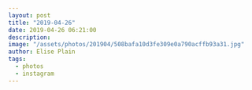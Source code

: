 ```yaml
---
layout: post
title: "2019-04-26"
date: 2019-04-26 06:21:00
description: 
image: "/assets/photos/201904/508bafa10d3fe309e0a790acffb93a31.jpg"
author: Elise Plain
tags: 
  - photos
  - instagram
---
```



<p></p>
